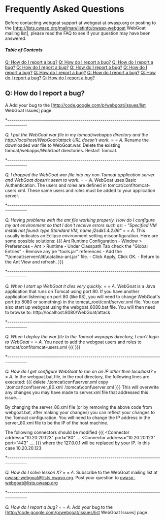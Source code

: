 # Frequently Asked Questions

Before contacting webgoat support at webgoat at owasp.org or posting to the [http://lists.owasp.org/mailman/listinfo/owasp-webgoat WebGoat mailing list], please read the FAQ to see if your question may have been answered.

##### Table of Contents
[Q: How do I report a bug?](#bug-report)
[Q: How do I report a bug?](#bug-report)
[Q: How do I report a bug?](#bug-report)
[Q: How do I report a bug?](#bug-report)
[Q: How do I report a bug?](#bug-report)
[Q: How do I report a bug?](#bug-report)
[Q: How do I report a bug?](#bug-report)
[Q: How do I report a bug?](#bug-report)
[Q: How do I report a bug?](#bug-report)
[Q: How do I report a bug?](#bug-report)
<a name="bug-report"/>
##  Q: How do I report a bug?

A Add your bug to the [http://code.google.com/p/webgoat/issues/list WebGoat Issues] page.

*----------------------------------------------------------------------------------------

*Q. I put the WebGoat war file in my tomcat/webapps directory and the http://localhost/WebGoat/attack URL doesn't work.*
=  =
*A.* Rename the downloaded war file to WebGoat.war.  Delete the existing tomcat/webapps/*WebGoat* directories. Restart Tomcat.

*----------------------------------------------------------------------------------------

*Q. I dropped the WebGoat war file into my non-Tomcat application server and WebGoat doesn't seem to work.*
=  =
*A.* WebGoat uses Basic Authentication.  The users and roles are defined in tomcat/conf/tomcat-users.xml.  These same users and roles must be added to your application server.

*----------------------------------------------------------------------------------------

*Q. Having problems with the ant file working properly. How do I configure my ant environment so that I don't receive errors such as:
	- "Specified VM install not found: type Standard VM, name j2sdk1.4.2.06"*
=  =
*A.* This usually indicates an Eclipse environment setting misconfiguration. Here are some possible solutions:
{{{
	 Ant Runtime Configuration
		- Window > Preferences
		- Ant > Runtime
		- Under Classpath Tab check the "Global Entries"
		- Remove any jre "tools.jar" references
		- Add the "\tomcat\servers\lib\catalina-ant.jar" file.
		- Click Apply, Click OK.
		- Return to the Ant View and refresh.
}}}

*----------------------------------------------------------------------------------------

*Q. When I start up WebGoat it dies very quickly.*
=  =
*A.* WebGoat is a Java application that runs on Tomcat using port 80.  If you have another application listening on port 80 (like IIS), you will need to change WebGoat's port (to 8080 or something) in the tomcat_root/conf/server.xml file.  You can also start up webgoat using the webgoat_8080.bat file.  You will then need to browse to:
    http://localhost:8080/WebGoat/attack

*----------------------------------------------------------------------------------------

*Q. When I deploy the war file to the Tomcat wepapps directory, I can't login to WebGoat*
=  =
*A.* You need to add the webgoat users and roles to tomcat/conf/tomcat-users.xml
{{{
    <?xml version="1.0" encoding="UTF-8"?>
    <tomcat-users>
      <role rolename="webgoat_basic"/>
      <role rolename="webgoat_admin"/>
      <role rolename="webgoat_user"/>
      <role rolename="tomcat"/>
      <user password="webgoat" roles="webgoat_admin" username="webgoat"/>
      <user password="basic" roles="webgoat_user,webgoat_basic" username="basic"/>
      <user password="tomcat" roles="tomcat" username="tomcat"/>
      <user password="guest" roles="webgoat_user" username="guest"/>
    </tomcat-users>
}}}

*----------------------------------------------------------------------------------------

*Q. How do I get configure WebGoat to run on an IP other then localhost?*
=  =
*A.* In the webgoat.bat file, in the root directory, the following lines are executed: 
{{{
      delete .\tomcat\conf\server.xml 
      copy .\tomcat\conf\server_80.xml .\tomcat\conf\server.xml 
}}}
   This will overwrite any changes you may have made to server.xml file that addressed this issue.... 

   By changing the server_80.xml file (or by removing the above code from webgoat.bat, after making your changes) you can reflect your changes to the Tomcat configuration. You will need to change the IP address in the server_80.xml file to be the IP of the host machine.

   The following connectors should be modified
{{{
      <!-- Define a non-SSL HTTP/1.1 Connector on port 8080 --> 
      <Connector address="10.20.20.123" port="80" 
      ... 
      <!-- Define a SSL HTTP/1.1 Connector on port 8443 --> 
      <Connector address="10.20.20.123" port="443" 
      .... 
}}}
   where the 127.0.0.1 will be replaced by your IP. In this case 10.20.20.123

*----------------------------------------------------------------------------------------

*Q. How do I solve lesson X?*
=  =
*A.* Subscribe to the WebGoat mailing list at owasp-webgoat@lists.owasp.org.
   Post your question to owasp-webgoat@lists.owasp.org

*----------------------------------------------------------------------------------------

*Q. How do I report a bug?*
=  =
*A.* Add your bug to the [http://code.google.com/p/webgoat/issues/list WebGoat Issues] page.